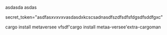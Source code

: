 asdasda asdas

secret_token="asdfasxvxvxvasdasdxkcscsadnasdfszdfsdfsfdgsdfsddfgxc"

cargo install metaversee
vfsdf'cargo install metaa-versee'extra-cargoman
